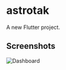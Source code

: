 # astrotak

A new Flutter project.

## Screenshots

![Dashboard](https://user-images.githubusercontent.com/47040352/147506585-b7955f15-d0cc-414e-a961-ade07988cc1b.png)

